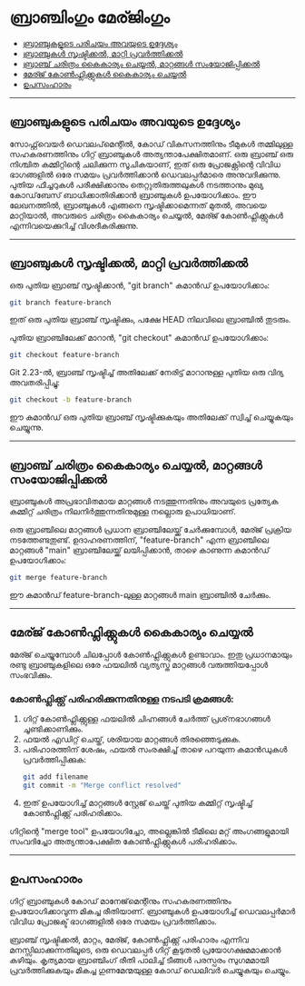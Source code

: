 # ബ്രാഞ്ചിംഗും മേര്ജിംഗും  

- [ബ്രാഞ്ചുകളുടെ പരിചയം അവയുടെ ഉദ്ദേശ്യം](#introduction-to-branches-and-their-purpose)  
- [ബ്രാഞ്ചുകൾ സൃഷ്ടിക്കൽ, മാറ്റി പ്രവർത്തിക്കൽ](#creating-and-switching-between-branches)  
- [ബ്രാഞ്ച് ചരിത്രം കൈകാര്യം ചെയ്യൽ, മാറ്റങ്ങൾ സംയോജിപ്പിക്കൽ](#managing-branch-history-and-merging-changes)  
- [മേര്ജ് കോൺഫ്ലിക്ക്റ്റുകൾ കൈകാര്യം ചെയ്യൽ](#handling-merge-conflicts)  
- [ഉപസംഹാരം](#conclusion)  

---

## ബ്രാഞ്ചുകളുടെ പരിചയം അവയുടെ ഉദ്ദേശ്യം  

സോഫ്റ്റ്‌വെയർ ഡെവലപ്‌മെന്റിൽ, കോഡ് വികസനത്തിനും ടീമുകൾ തമ്മിലുള്ള സഹകരണത്തിനും ഗിറ്റ് ബ്രാഞ്ചുകൾ അത്യന്താപേക്ഷിതമാണ്. ഒരു ബ്രാഞ്ച് ഒരു നിശ്ചിത കമ്മിറ്റിന്റെ ചലിക്കുന്ന സൂചികയാണ്, ഇത് ഒരു പ്രോജക്റ്റിന്റെ വിവിധ ഭാഗങ്ങളിൽ ഒരേ സമയം പ്രവർത്തിക്കാൻ ഡെവലപ്പർമാരെ അനുവദിക്കുന്നു. പുതിയ ഫീച്ചറുകൾ പരീക്ഷിക്കാനും തെറ്റുതിരുത്തലുകൾ നടത്താനും മുഖ്യ കോഡ്‌ബേസ് ബാധിക്കാതിരിക്കാൻ ബ്രാഞ്ചുകൾ ഉപയോഗിക്കാം. ഈ ലേഖനത്തിൽ, ബ്രാഞ്ചുകൾ എങ്ങനെ സൃഷ്ടിക്കാമെന്നത് മുതൽ, അവയെ മാറ്റിയാൽ, അവരുടെ ചരിത്രം കൈകാര്യം ചെയ്യൽ, മേര്ജ് കോൺഫ്ലിക്ക്റ്റുകൾ എന്നിവയെക്കുറിച്ച് വിശദീകരിക്കുന്നു.  

---

## ബ്രാഞ്ചുകൾ സൃഷ്ടിക്കൽ, മാറ്റി പ്രവർത്തിക്കൽ  

ഒരു പുതിയ ബ്രാഞ്ച് സൃഷ്ടിക്കാൻ, "git branch" കമാൻഡ് ഉപയോഗിക്കാം:  
```bash
git branch feature-branch
```
ഇത് ഒരു പുതിയ ബ്രാഞ്ച് സൃഷ്ടിക്കും, പക്ഷേ HEAD നിലവിലെ ബ്രാഞ്ചിൽ തുടരും.  

പുതിയ ബ്രാഞ്ചിലേക്ക് മാറാൻ, "git checkout" കമാൻഡ് ഉപയോഗിക്കാം:  
```bash
git checkout feature-branch
```
Git 2.23-ൽ, ബ്രാഞ്ച് സൃഷ്ടിച്ച് അതിലേക്ക് നേരിട്ട് മാറാനുള്ള പുതിയ ഒരു വിദ്യ അവതരിപ്പിച്ചു:  
```bash
git checkout -b feature-branch
```
ഈ കമാൻഡ് ഒരു പുതിയ ബ്രാഞ്ച് സൃഷ്ടിക്കുകയും അതിലേക്ക് സ്വിച്ച് ചെയ്യുകയും ചെയ്യുന്നു.  

---

## ബ്രാഞ്ച് ചരിത്രം കൈകാര്യം ചെയ്യൽ, മാറ്റങ്ങൾ സംയോജിപ്പിക്കൽ  

ബ്രാഞ്ചുകൾ അപ്രഭാവിതമായ മാറ്റങ്ങൾ നടത്തുന്നതിനും അവയുടെ പ്രത്യേക കമ്മിറ്റ് ചരിത്രം നിലനിർത്തുന്നതിനുമുള്ള നല്ലൊരു ഉപാധിയാണ്.  

ഒരു ബ്രാഞ്ചിലെ മാറ്റങ്ങൾ പ്രധാന ബ്രാഞ്ചിലേയ്ക്ക് ചേർക്കുമ്പോൾ, മേര്ജ് പ്രക്രിയ നടത്തേണ്ടതുണ്ട്. ഉദാഹരണത്തിന്, "feature-branch" എന്ന ബ്രാഞ്ചിലെ മാറ്റങ്ങൾ "main" ബ്രാഞ്ചിലേയ്ക്ക് ലയിപ്പിക്കാൻ, താഴെ കാണുന്ന കമാൻഡ് ഉപയോഗിക്കാം:  
```bash
git merge feature-branch
```
ഈ കമാൻഡ് feature-branch-ലുള്ള മാറ്റങ്ങൾ main ബ്രാഞ്ചിൽ ചേർക്കും.  

---

## മേര്ജ് കോൺഫ്ലിക്ക്റ്റുകൾ കൈകാര്യം ചെയ്യൽ  

മേര്ജ് ചെയ്യുമ്പോൾ ചിലപ്പോൾ കോൺഫ്ലിക്ക്റ്റുകൾ ഉണ്ടാവാം. ഇതു പ്രധാനമായും രണ്ടു ബ്രാഞ്ചുകളിലെ ഒരേ ഫയലിൽ വ്യത്യസ്ത മാറ്റങ്ങൾ വരുത്തിയപ്പോൾ സംഭവിക്കും.  

### കോൺഫ്ലിക്ക്റ്റ് പരിഹരിക്കുന്നതിനുള്ള നടപടി ക്രമങ്ങൾ:  
1. ഗിറ്റ് കോൺഫ്ലിക്ക്റ്റുള്ള ഫയലിൽ ചിഹ്നങ്ങൾ ചേർത്ത് പ്രശ്‌നഭാഗങ്ങൾ ചൂണ്ടിക്കാണിക്കും.  
2. ഫയൽ എഡിറ്റ് ചെയ്ത്, ശരിയായ മാറ്റങ്ങൾ തിരഞ്ഞെടുക്കുക.  
3. പരിഹാരത്തിന് ശേഷം, ഫയൽ സംരക്ഷിച്ച് താഴെ പറയുന്ന കമാൻഡുകൾ പ്രവർത്തിപ്പിക്കുക:  
   ```bash
   git add filename
   git commit -m "Merge conflict resolved"
   ```
4. ഇത് ഉപയോഗിച്ച് മാറ്റങ്ങൾ സ്റ്റേജ് ചെയ്ത് പുതിയ കമ്മിറ്റ് സൃഷ്ടിച്ച് കോൺഫ്ലിക്ക്റ്റ് പരിഹരിക്കാം.  

ഗിറ്റിന്റെ "merge tool" ഉപയോഗിച്ചോ, അല്ലെങ്കിൽ ടീമിലെ മറ്റ് അംഗങ്ങളുമായി സംവദിച്ചോ അത്യന്താപേക്ഷിത കോൺഫ്ലിക്ക്റ്റുകൾ പരിഹരിക്കാം.  

---

## ഉപസംഹാരം  

ഗിറ്റ് ബ്രാഞ്ചുകൾ കോഡ് മാനേജ്‌മെന്റിനും സഹകരണത്തിനും ഉപയോഗിക്കാവുന്ന മികച്ച രീതിയാണ്. ബ്രാഞ്ചുകൾ ഉപയോഗിച്ച് ഡെവലപ്പർമാർ വിവിധ പ്രോജക്ട് ഭാഗങ്ങളിൽ ഒരേ സമയം പ്രവർത്തിക്കാം.  

ബ്രാഞ്ച് സൃഷ്ടിക്കൽ, മാറ്റം, മേര്ജ്, കോൺഫ്ലിക്ക്റ്റ് പരിഹാരം എന്നിവ മനസ്സിലാക്കുന്നതിലൂടെ, ഒരു ഡെവലപ്പർ ഗിറ്റ് കൂടുതൽ പ്രയോഗക്ഷമമാക്കാൻ കഴിയും. കൃത്യമായ ബ്രാഞ്ചിംഗ് രീതി പാലിച്ച് ടീങ്ങൾ പരസ്പരം സുഗമമായി പ്രവർത്തിക്കുകയും മികച്ച ഗുണമേന്മയുള്ള കോഡ് ഡെലിവർ ചെയ്യുകയും ചെയ്യും.  
